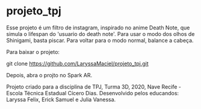 # projeto_tpj
Esse projeto é um filtro de instagram, inspirado no anime Death Note, que simula o lifespan do 'usuario do death note'.
Para usar o modo dos olhos de Shinigami, basta piscar. Para voltar para o modo normal, balance a cabeça.

Para baixar o projeto:

git clone https://github.com/LaryssaMaciel/projeto_tpj.git

Depois, abra o projto no Spark AR.

Projeto criado para a disciplina de TPJ, Turma 3D, 2020, Nave Recife - Escola Técnica Estadual Cícero Dias. 
Desenvolvido pelos educandos: Laryssa Felix, Erick Samuel e Julia Vanessa.

